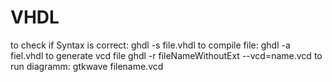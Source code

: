 # VHDL
to check if Syntax is correct:
ghdl -s file.vhdl
to compile file:
ghdl -a fiel.vhdl
to generate vcd file
ghdl -r fileNameWithoutExt --vcd=name.vcd
to run diagramm:
gtkwave filename.vcd